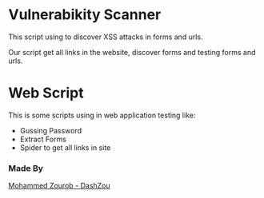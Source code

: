 # Vulnerabikity Scanner

This script using to discover XSS attacks in forms and urls.

Our script get all links in the website, discover forms and testing forms and urls.

# Web Script

This is some scripts using in web application testing like:

- Gussing Password
- Extract Forms
- Spider to get all links in site

### Made By

[Mohammed Zourob - DashZou](https://dashzou.web.app/)
